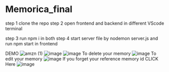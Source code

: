 # Memorica_final
step 1 clone the repo
step 2 open frontend and backend in different VScode terminal

step 3 run npm i in both
step 4 start server file by nodemon server.js and run npm start in frontend

DEMO
![amzn (1)](https://github.com/ArindamDutta02082001/Memorica_final/assets/83761396/7ab9199e-2eaf-4b72-b169-f08576986a2c)
![image](https://github.com/ArindamDutta02082001/Memorica_final/assets/83761396/699b4469-33c0-443f-a09e-72081b76ffae)
![image](https://github.com/ArindamDutta02082001/Memorica_final/assets/83761396/c5070840-f45b-4ba8-be6b-99f82b14acd5)
To delete your memory
![image](https://github.com/ArindamDutta02082001/Memorica_final/assets/83761396/2fa85707-0216-47b1-8f39-d5003e588cce)
To edit your memory
![image](https://github.com/ArindamDutta02082001/Memorica_final/assets/83761396/929dc0bf-91e7-43ba-b4e7-8d82dc4b514d)
If you forget your reference memory id CLICK Here
![image](https://github.com/ArindamDutta02082001/Memorica_final/assets/83761396/2bd7a263-5620-4895-92a1-4d8f9fe86d5e)





